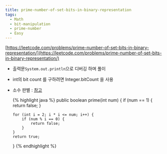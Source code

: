 ```yaml
---
title: prime-number-of-set-bits-in-binary-representation
tags:
  - Math
  - bit-manipulation
  - prime-number
  - Easy
---
```

[https://leetcode.com/problems/prime-number-of-set-bits-in-binary-representation/](https://leetcode.com/problems/prime-number-of-set-bits-in-binary-representation/)

<!--more-->

- 출력문`System.out.println`으로 디버깅 하며 풀이
- int의 bit count 를 구하려면 Integer.bitCount 을 사용
- 소수 판별 : [참고](https://prod.velog.io/@newtownboy/JAVA1929%EB%B2%88-%EC%86%8C%EC%88%98-%EA%B5%AC%ED%95%98%EA%B8%B0)

  {% highlight java %}
  public boolean prime(int num) {
      if (num == 1) {
          return false;
      }

      for (int i = 2; i * i <= num; i++) {
          if (num % i == 0) {
              return false;
          }
      }
      return true;
  }
  {% endhighlight %}

